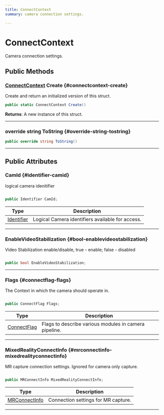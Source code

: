 ```yaml
---
title: ConnectContext
summary: camera connection settings. 

---
```


# ConnectContext




Camera connection settings.   





## Public Methods

### [ConnectContext](/versioned_docs/version-14-Jun-2023/unity-api/api/UnityEngine.XR.MagicLeap/MLCameraBase/UnityEngine.XR.MagicLeap.MLCameraBase.ConnectContext.md) Create {#connectcontext-create}

Create and return an initialized version of this struct. 

```csharp
public static ConnectContext Create()
```






**Returns**: A new instance of this struct.



-----------

### override string ToString {#override-string-tostring}

```csharp
public override string ToString()
```






-----------

## Public Attributes

### CamId {#identifier-camid}

logical camera idenitifier 

```csharp

public Identifier CamId;

```

| Type | Description  | 
|--|--|
| [Identifier](/versioned_docs/version-14-Jun-2023/unity-api/api/UnityEngine.XR.MagicLeap/MLCameraBase/UnityEngine.XR.MagicLeap.MLCameraBase.md#enums-identifier) | Logical Camera identifiers available for access.  |





-----------

### EnableVideoStabilization {#bool-enablevideostabilization}

Video Stabilization enable/disable, true - enable; false - disabled 

```csharp

public bool EnableVideoStabilization;

```






-----------

### Flags {#connectflag-flags}

The Context in which the camera should operate in. 

```csharp

public ConnectFlag Flags;

```

| Type | Description  | 
|--|--|
| [ConnectFlag](/versioned_docs/version-14-Jun-2023/unity-api/api/UnityEngine.XR.MagicLeap/MLCameraBase/UnityEngine.XR.MagicLeap.MLCameraBase.md#enums-connectflag) | Flags to describe various modules in camera pipeline.  |





-----------

### MixedRealityConnectInfo {#mrconnectinfo-mixedrealityconnectinfo}

MR capture connection settings. Ignored for camera only capture. 

```csharp

public MRConnectInfo MixedRealityConnectInfo;

```

| Type | Description  | 
|--|--|
| [MRConnectInfo](/versioned_docs/version-14-Jun-2023/unity-api/api/UnityEngine.XR.MagicLeap/MLCameraBase/UnityEngine.XR.MagicLeap.MLCameraBase.MRConnectInfo.md) | Connection settings for MR capture.  |





-----------


